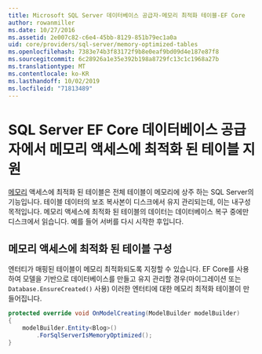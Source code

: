 ```yaml
---
title: Microsoft SQL Server 데이터베이스 공급자-메모리 최적화 테이블-EF Core
author: rowanmiller
ms.date: 10/27/2016
ms.assetid: 2e007c82-c6e4-45bb-8129-851b79ec1a0a
uid: core/providers/sql-server/memory-optimized-tables
ms.openlocfilehash: 7383e74b3f83172f9b8e0eaf9bd09d4e187e87f8
ms.sourcegitcommit: 6c28926a1e35e392b198a8729fc13c1c1968a27b
ms.translationtype: MT
ms.contentlocale: ko-KR
ms.lasthandoff: 10/02/2019
ms.locfileid: "71813489"
---
```

# <a name="memory-optimized-tables-support-in-sql-server-ef-core-database-provider"></a>SQL Server EF Core 데이터베이스 공급자에서 메모리 액세스에 최적화 된 테이블 지원

[메모리](https://docs.microsoft.com/sql/relational-databases/in-memory-oltp/memory-optimized-tables) 액세스에 최적화 된 테이블은 전체 테이블이 메모리에 상주 하는 SQL Server의 기능입니다. 테이블 데이터의 보조 복사본이 디스크에서 유지 관리되는데, 이는 내구성 목적입니다. 메모리 액세스에 최적화 된 테이블의 데이터는 데이터베이스 복구 중에만 디스크에서 읽습니다. 예를 들어 서버를 다시 시작한 후입니다.

## <a name="configuring-a-memory-optimized-table"></a>메모리 액세스에 최적화 된 테이블 구성

엔터티가 매핑된 테이블이 메모리 최적화되도록 지정할 수 있습니다. EF Core를 사용하여 모델을 기반으로 데이터베이스를 만들고 유지 관리할 경우(마이그레이션 또는 `Database.EnsureCreated()` 사용) 이러한 엔터티에 대한 메모리 최적화 테이블이 만들어집니다.

``` csharp
protected override void OnModelCreating(ModelBuilder modelBuilder)
{
    modelBuilder.Entity<Blog>()
        .ForSqlServerIsMemoryOptimized();
}
```

